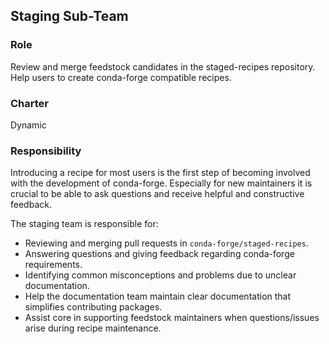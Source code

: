 ## Staging Sub-Team

### Role

Review and merge feedstock candidates in the staged-recipes repository. Help users to create
conda-forge compatible recipes.

### Charter

Dynamic

### Responsibility

Introducing a recipe for most users is the first step of becoming involved with the development of conda-forge.
Especially for new maintainers it is crucial to be able to ask questions and receive helpful and constructive feedback.

The staging team is responsible for:

- Reviewing and merging pull requests in `conda-forge/staged-recipes`.
- Answering questions and giving feedback regarding conda-forge requirements.
- Identifying common misconceptions and problems due to unclear documentation.
- Help the documentation team maintain clear documentation that simplifies contributing packages.
- Assist core in supporting feedstock maintainers when questions/issues arise during recipe maintenance.
